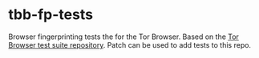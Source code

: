 tbb-fp-tests
============

Browser fingerprinting tests the for the Tor Browser.
Based on the [Tor Browser test suite repository](git://gitweb.torproject.org/boklm/tor-browser-bundle-testsuite.git). Patch can be used to add tests to this repo.

